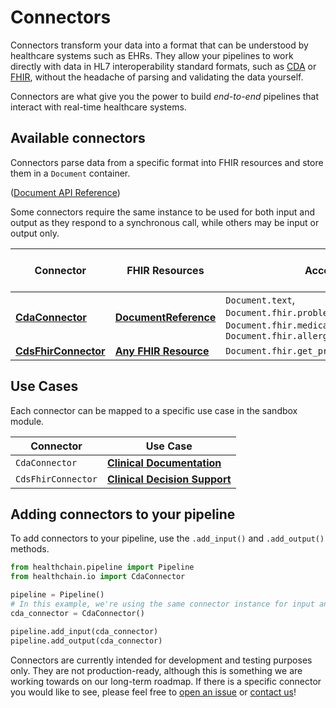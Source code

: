 # Connectors

Connectors transform your data into a format that can be understood by healthcare systems such as EHRs. They allow your pipelines to work directly with data in HL7 interoperability standard formats, such as [CDA](https://www.hl7.org.uk/standards/hl7-standards/cda-clinical-document-architecture/) or [FHIR](https://hl7.org/fhir/), without the headache of parsing and validating the data yourself.

Connectors are what give you the power to build *end-to-end* pipelines that interact with real-time healthcare systems.

## Available connectors

Connectors parse data from a specific format into FHIR resources and store them in a `Document` container.

([Document API Reference](../../../api/containers.md#healthchain.io.containers.document.Document))

Some connectors require the same instance to be used for both input and output as they respond to a synchronous call, while others may be input or output only.

| Connector | FHIR Resources | Access | Same instance I/O? |
|-----------|-------------------------|----------------|--------------------------|
| [**CdaConnector**](cdaconnector.md) | [**DocumentReference**](https://www.hl7.org/fhir/documentreference.html) | `Document.text`, `Document.fhir.problem_list`, `Document.fhir.medication_list`, `Document.fhir.allergy_list` | ✅ |
| [**CdsFhirConnector**](cdsfhirconnector.md) | [**Any FHIR Resource**](https://www.hl7.org/fhir/resourcelist.html) | `Document.fhir.get_prefetch_resources()` | ✅ |


## Use Cases
Each connector can be mapped to a specific use case in the sandbox module.

| Connector | Use Case |
|-----------|----------|
| `CdaConnector` | [**Clinical Documentation**](../../sandbox/use_cases/clindoc.md) |
| `CdsFhirConnector` | [**Clinical Decision Support**](../../sandbox/use_cases/cds.md) |

## Adding connectors to your pipeline

To add connectors to your pipeline, use the `.add_input()` and `.add_output()` methods.

```python
from healthchain.pipeline import Pipeline
from healthchain.io import CdaConnector

pipeline = Pipeline()
# In this example, we're using the same connector instance for input and output
cda_connector = CdaConnector()

pipeline.add_input(cda_connector)
pipeline.add_output(cda_connector)
```

Connectors are currently intended for development and testing purposes only. They are not production-ready, although this is something we are working towards on our long-term roadmap. If there is a specific connector you would like to see, please feel free to [open an issue](https://github.com/dotimplement/healthchain/issues) or [contact us](https://discord.gg/UQC6uAepUz)!
